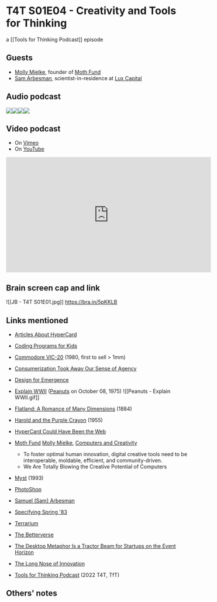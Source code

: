 # T4T S01E04 - Creativity and Tools for Thinking

a [[Tools for Thinking Podcast]] episode

## Guests

- [Molly Mielke](https://www.linkedin.com/in/mollymielke/), founder of [Moth Fund](https://www.mothminds.com/)
- [Sam Arbesman](https://www.linkedin.com/in/arbesman/), scientist-in-residence at [Lux Capital](https://www.luxcapital.com/)

## Audio podcast 

[![](https://uploads-ssl.webflow.com/6022fac80367ca7c9121c178/63473c43cd78d77b7f847fb3_Anchor_logo.svg)](https://anchor.fm/betaworks/episodes/Creativity-and-Tools-For-Thinking-e1p8p41/a-a8mi1h3)[![](https://uploads-ssl.webflow.com/6022fac80367ca7c9121c178/63473161d50a860bd5f8bf0e_Amazon_Music_logo.svg)](https://music.amazon.com/podcasts/12a72801-ad1e-412b-82cf-dd242e96b1d4/episodes/74503f34-280d-428f-984f-744f03119ca1/tools-for-thinking-by-betaworks-creativity-and-tools-for-thinking)[![](https://uploads-ssl.webflow.com/6022fac80367ca7c9121c178/63473161d50a86d605f8bf0f_itunes_podcasts%20logo.svg)](https://podcasts.apple.com/us/podcast/creativity-and-tools-for-thinking/id1648557332?i=1000582686075)[![](https://uploads-ssl.webflow.com/6022fac80367ca7c9121c178/63473161a69713eddcfa9885_Spotify%20logo.svg)](https://open.spotify.com/episode/4jpW4F82VMKKyFwgkNfzAo?si=4OThgG1MTHyV9uvSHKtsdA)

## Video podcast  

- On [Vimeo](https://vimeo.com/760362430)
- On [YouTube](https://www.youtube.com/watch?v=aQNylMqGNBM)
<iframe width="560" height="315" src="https://www.youtube.com/embed/aQNylMqGNBM" title="YouTube video player" frameborder="0" allow="accelerometer; autoplay; clipboard-write; encrypted-media; gyroscope; picture-in-picture" allowfullscreen></iframe>

## Brain screen cap and link

![[JB - T4T S01E01.jpg]]
https://bra.in/5pKKLB

## Links mentioned

- [Articles About HyperCard](https://bra.in/3v2dxe)
- [Coding Programs for Kids](https://bra.in/7qwkQJ)
- [Commodore VIC-20](https://en.wikipedia.org/wiki/Commodore_VIC-20) (1980, first to sell > 1mm)
- [Consumerization Took Away Our Sense of Agency](https://bra.in/4qZmZB)
- [Design for Emergence](https://bra.in/9jbk6k)
- [Explain WWII](https://www.pinterest.com/pin/452048881343976318/) ([Peanuts](https://www.gocomics.com/peanuts/1975/10/08) on October 08, 1975)
![[Peanuts - Explain WWII.gif]]

- [Flatland: A Romance of Many Dimensions](http://www.amazon.com/exec/obidos/ASIN/048627263X/jerrymichalskisr) (1884)
- [Harold and the Purple Crayon](https://www.amazon.com/Harold-Purple-Crayon-Books-ebook/dp/B00X3NIVZ2/jerrymichalskisr) (1955)
- [HyperCard Could Have Been the Web](https://bra.in/4pdzVj)
- [Moth Fund](https://www.mothminds.com/)
	[Molly Mielke](https://www.linkedin.com/in/mollymielke/), [Computers and Creativity](https://www.mollymielke.com/cc)
	- To foster optimal human innovation, digital creative tools need to be interoperable, moldable, efficient, and community-driven.
	- We Are Totally Blowing the Creative Potential of Computers
- [Myst](http://en.wikipedia.org/wiki/Myst) (1993)
- [PhotoShop](http://en.wikipedia.org/wiki/Adobe_Photoshop)
- [Samuel (Sam) Arbesman](https://www.linkedin.com/in/arbesman/)
- [Specifying Spring '83](https://www.robinsloan.com/lab/specifying-spring-83/)
- [Terrarium](http://en.wikipedia.org/wiki/Terrarium)
- [The Betterverse](https://www.thebetterverse.org/)
- [The Desktop Metaphor Is a Tractor Beam for Startups on the Event Horizon](https://bra.in/8pRbGx)
- [The Long Nose of Innovation](http://www.businessweek.com/innovate/content/jan2008/id2008012_297369.htm?campaign_id=rss_topStories)
- [Tools for Thinking Podcast](https://bra.in/2vGNna) (2022 T4T, TfT)

## Others' notes


